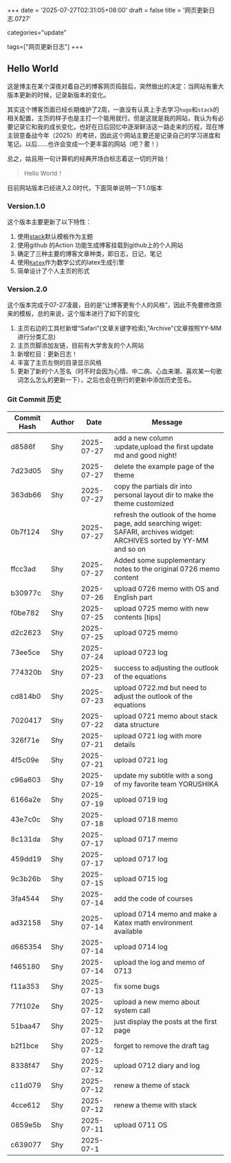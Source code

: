 +++
date = '2025-07-27T02:31:05+08:00'
draft = false
title = '网页更新日志.0727'

categories="update"

tags=["网页更新日志"]
+++

## Hello World

这是博主在某个深夜对着自己的博客网页捣鼓后，突然做出的决定：当网站有重大版本更新的时候，记录新版本的变化。

其实这个博客页面已经长期维护了2周，一直没有认真上手去学习`hugo`和`stack`的相关配置，主页的样子也是主打一个能用就行。但是这就是我的网站，我认为有必要记录它和我的成长变化，也好在日后回忆中逐渐鲜活这一路走来的历程，现在博主锐意备战今年（2025）的考研，因此这个网站主要还是记录自己的学习进度和笔记。以后......也许会变成一个更丰富的网站（吧？雾！）

总之，姑且用一句计算机的经典开场白标志着这一切的开始！

> Hello World！

目前网站版本已经进入2.0时代，下面简单说明一下1.0版本

### Version.1.0

这个版本主要更新了以下特性：

1. 使用[stack](https://github.com/CaiJimmy/hugo-theme-stack)默认模板作为主题
2. 使用github 的Action 功能生成博客挂载到github上的个人网站
3. 确定了三种主要的博客文章种类，即日志，日记，笔记
4. 使用[`Katex`](https://katex.org/)作为数学公式的latex生成引擎
5. 简单设计了个人主页的形式

### Version.2.0

这个版本完成于07-27凌晨，目的是“让博客更有个人的风格”，因此不免要修改原来的模板，总的来说，这个版本进行了如下的变化

1. 主页右边的工具栏新增“Safari”(文章关键字检索),"Archive"(文章按照YY-MM进行分类汇总)
2. 主页页脚添加友链，目前有大学舍友的个人网站
3. 新增栏目：更新日志！
4. 丰富了主页左侧的目录显示风格
5. 更新了新的个人签名（时不时会因为心情、中二病、心血来潮、喜欢某一句歌词怎么怎么的更新一下），之后也会在例行的更新中添加历史签名。

### Git Commit 历史

| Commit Hash | Author | Date       | Message                                                      |
| ----------- | ------ | ---------- | ------------------------------------------------------------ |
| d8586f      | Shy    | 2025-07-27 | add a new column :update,upload the first update md and good night! |
| 7d23d05     | Shy    | 2025-07-27 | delete the example page of the theme                         |
| 363db66     | Shy    | 2025-07-27 | copy the partials dir into personal layout dir to make the theme customized |
| 0b7f124     | Shy    | 2025-07-27 | refresh the outlook of the home page, add searching wiget: SAFARI, archives widget: ARCHIVES sorted by YY-MM and so on |
| ffcc3ad     | Shy    | 2025-07-27 | Added some supplementary notes to the original 0726 memo content |
| b30977c     | Shy    | 2025-07-26 | upload 0726 memo with OS and English part                    |
| f0be782     | Shy    | 2025-07-25 | upload 0725 memo with new contents [tips]                    |
| d2c2623     | Shy    | 2025-07-25 | upload 0725 memo                                             |
| 73ee5ce     | Shy    | 2025-07-24 | upload 0723 log                                              |
| 774320b     | Shy    | 2025-07-23 | success to adjusting the outlook of the equations            |
| cd814b0     | Shy    | 2025-07-23 | upload 0722.md but need to adjust the outlook of the equations |
| 7020417     | Shy    | 2025-07-22 | upload 0721 memo about stack data structure                  |
| 326f71e     | Shy    | 2025-07-21 | upload 0721 log with more details                            |
| 4f5c09e     | Shy    | 2025-07-21 | upload 0721 log                                              |
| c96a603     | Shy    | 2025-07-19 | update my subtitle with a song of my favorite team YORUSHIKA |
| 6166a2e     | Shy    | 2025-07-19 | upload 0719 log                                              |
| 43e7c0c     | Shy    | 2025-07-18 | upload 0718 memo                                             |
| 8c131da     | Shy    | 2025-07-17 | upload 0717 memo                                             |
| 459dd19     | Shy    | 2025-07-17 | upload 0717 log                                              |
| 9c3b26b     | Shy    | 2025-07-15 | upload 0715 log                                              |
| 3fa4544     | Shy    | 2025-07-14 | add the code of courses                                      |
| ad32158     | Shy    | 2025-07-14 | upload 0714 memo and make a Katex math environment available |
| d665354     | Shy    | 2025-07-14 | upload 0714 log                                              |
| f465180     | Shy    | 2025-07-14 | upload the log and memo of 0713                              |
| f11a353     | Shy    | 2025-07-13 | fix some bugs                                                |
| 77f102e     | Shy    | 2025-07-12 | upload a new memo about system call                          |
| 51baa47     | Shy    | 2025-07-12 | just display the posts at the first page                     |
| b2f1bce     | Shy    | 2025-07-12 | forget to remove the draft tag                               |
| 8338f47     | Shy    | 2025-07-12 | upload 0712 diary and log                                    |
| c11d079     | Shy    | 2025-07-12 | renew a theme of stack                                       |
| 4cce612     | Shy    | 2025-07-12 | renew a theme with stack                                     |
| 0859e5b     | Shy    | 2025-07-11 | upload 0711 OS                                               |
| c639077     | Shy    | 2025-07-1  |                                                              |
